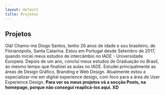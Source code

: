 ```yaml
---
layout: default
title: Projetos
---
```


<h2>Projetos</h2>

<p> Olá! Chamo-me Diogo Santos, tenho 26 anos de idade e sou brasileiro, de Florianópolis, Santa Catarina. Estou em Portugal desde Setembro de 2017, quando iniciei meus estudos de intercâmbio no IADE - Universidade Europeia. Depois de um ano, concluí meus estudos de Graduação no Brasil, ao mesmo tempo que finalizei as aulas no IADE. Estudei principalmente as áreas de Design Gráfico, Branding e Web Design. Atualmente estou a especializar-me em digital experience design, com foco para a área de User Experience Design. <strong>Para ver os meus projetos vá a secção Posts, na homepage, porque não consegui reaplicá-los aqui. XD</strong></p>